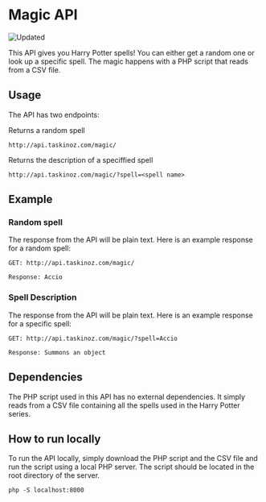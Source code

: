 # Magic API

![Updated](https://github.com/taskinoz/Magic-API/actions/workflows/wand-worker.yml/badge.svg)

This API gives you Harry Potter spells! You can either get a random one or look up a specific spell. The magic happens with a PHP script that reads from a CSV file.

## Usage

The API has two endpoints:

Returns a random spell

```
http://api.taskinoz.com/magic/
```

Returns the description of a speciffied spell

```
http://api.taskinoz.com/magic/?spell=<spell name>
```

## Example

### Random spell

The response from the API will be plain text. Here is an example response for a random spell:

```
GET: http://api.taskinoz.com/magic/
```

```
Response: Accio
```

### Spell Description

The response from the API will be plain text. Here is an example response for a specific spell:

```
GET: http://api.taskinoz.com/magic/?spell=Accio
```

```
Response: Summons an object
```

## Dependencies

The PHP script used in this API has no external dependencies. It simply reads from a CSV file containing all the spells used in the Harry Potter series.

## How to run locally

To run the API locally, simply download the PHP script and the CSV file and run the script using a local PHP server. The script should be located in the root directory of the server.

```
php -S localhost:8000
```
